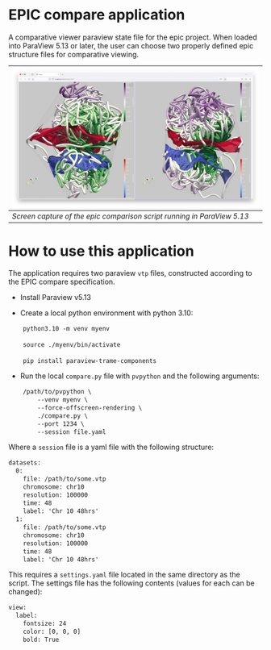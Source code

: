 # EPIC compare application

A comparative viewer paraview state file for the epic project. When loaded into ParaView 5.13 or later,
the user can choose two properly defined epic structure files for comparative viewing.

|![screen capture](doc/img/compare.png)|
| ---- |
|*Screen capture of the epic comparison script running in ParaView 5.13*| 

# How to use this application

The application requires two paraview `vtp` files, constructed according to the EPIC compare
specification.

- Install Paraview v5.13

- Create a local python environment with python 3.10:

```
    python3.10 -m venv myenv

    source ./myenv/bin/activate       

    pip install paraview-trame-components
```

- Run the local `compare.py` file with `pvpython` and the following arguments:

```
    /path/to/pvpython \
        --venv myenv \
        --force-offscreen-rendering \
        ./compare.py \
        --port 1234 \
        --session file.yaml
```
Where a `session` file is a yaml file with the following structure:
```
datasets:
  0:
    file: /path/to/some.vtp
    chromosome: chr10
    resolution: 100000
    time: 48
    label: 'Chr 10 48hrs'
  1:
    file: /path/to/some.vtp
    chromosome: chr10
    resolution: 100000
    time: 48
    label: 'Chr 10 48hrs' 
```

This requires a `settings.yaml` file located in the same directory as the script.
The settings file has the following contents (values for each can be changed):
```
view:
  label: 
    fontsize: 24
    color: [0, 0, 0]
    bold: True
```
